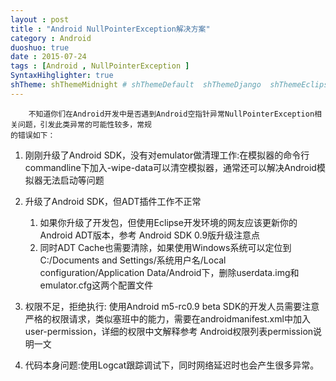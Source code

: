 ```yaml
---
layout : post
title : "Android NullPointerException解决方案"
category : Android
duoshuo: true
date : 2015-07-24
tags : [Android , NullPointerException ]
SyntaxHihglighter: true
shTheme: shThemeMidnight # shThemeDefault  shThemeDjango  shThemeEclipse  shThemeEmacs  shThemeFadeToGrey  shThemeMidnight  shThemeRDark
---
```


		不知道你们在Android开发中是否遇到Android空指针异常NullPointerException相关问题，引发此类异常的可能性较多，常规
	的错误如下：

<!-- more -->

1. 刚刚升级了Android SDK，没有对emulator做清理工作:在模拟器的命令行commandline下加入-wipe-data可以清空模拟器，通常还可以解决Android模拟器无法启动等问题

2. 升级了Android SDK，但ADT插件工作不正常
	1. 如果你升级了开发包，但使用Eclipse开发环境的网友应该更新你的Android ADT版本，参考 Android SDK 0.9版升级注意点
	2. 同时ADT Cache也需要清除，如果使用Windows系统可以定位到C:/Documents and Settings/系统用户名/Local configuration/Application Data/Android下，删除userdata.img和emulator.cfg这两个配置文件

3. 权限不足，拒绝执行: 使用Android m5-rc0.9 beta SDK的开发人员需要注意严格的权限请求，类似塞班中的能力，需要在androidmanifest.xml中加入user-permission，详细的权限中文解释参考 Android权限列表permission说明一文
4. 代码本身问题:使用Logcat跟踪调试下，同时网络延迟时也会产生很多异常。
